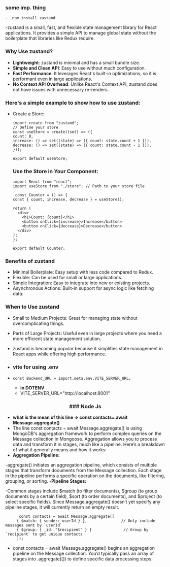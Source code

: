 ### some imp. thing 
```
-  npm install zustand
```
-zustand is a small, fast, and flexible state management library for React applications. It provides a simple API to manage global state without the boilerplate that libraries like Redux require.
### Why Use zustand?
- **Lightweight**: zustand is minimal and has a small bundle size.
- **Simple and Clean API**: Easy to use without much configuration.
- **Fast Performance**: It leverages React's built-in optimizations, so it is performant even in large applications.
- **No Context API Overhead**: Unlike React's Context API, zustand does not have issues with unnecessary re-renders.
### Here's a simple example to show how to use zustand:
- Create a Store:
  ```
  import create from "zustand";
  // Define your store
  const useStore = create((set) => ({
  count: 0,
  increase: () => set((state) => ({ count: state.count + 1 })),
  decrease: () => set((state) => ({ count: state.count - 1 })),
  }));

  export default useStore;
  ```
  ### Use the Store in Your Component:
  ```
  import React from "react";
  import useStore from "./store"; // Path to your store file

   const Counter = () => {
  const { count, increase, decrease } = useStore();

  return (
    <div>
      <h1>Count: {count}</h1>
      <button onClick={increase}>Increase</button>
      <button onClick={decrease}>Decrease</button>
    </div>
  );
  };

  export default Counter;
  ```
###  Benefits of zustand
- Minimal Boilerplate: Easy setup with less code compared to Redux.
- Flexible: Can be used for small or large applications.
- Simple Integration: Easy to integrate into new or existing projects.
 - Asynchronous Actions: Built-in support for async logic like fetching data.
### When to Use zustand
- Small to Medium Projects: Great for managing state without overcomplicating things.
- Parts of Large Projects: Useful even in large projects where you need a more efficient state management solution.
- zustand is becoming popular because it simplifies state management in React apps while offering high performance.

- ### vite for using .env
- ```
  const Backend_URL = import.meta.env.VITE_SERVER_URL;
  ```
  - **in DOTENV**
  - VITE_SERVER_URL="http://localhost:8001"


<center> <h3> ### Node Js</h3> </center>

- **what is the mean of this line =>   const contacts= await Message.aggregate()**
- The line const contacts = await Message.aggregate() is using MongoDB's aggregation framework to perform complex queries on the Message collection in Mongoose. Aggregation allows you to process data and transform it in stages, much like a pipeline. Here’s a breakdown of what it generally means and how it works:
- **Aggregation Pipeline:**

-aggregate() initiates an aggregation pipeline, which consists of multiple stages that transform documents from the Message collection.
Each stage in the pipeline performs a specific operation on the documents, like filtering, grouping, or sorting.
-**Pipeline Stages:**

-Common stages include $match (to filter documents), $group (to group documents by a certain field), $sort (to order documents), and $project (to select specific fields).
Since Message.aggregate() doesn’t yet specify any pipeline stages, it will currently return an empty result.
```
      const contacts = await Message.aggregate([
     { $match: { sender: userId } },               // Only include messages sent by `userId`
     { $group: { _id: "$recipient" } }              // Group by `recipient` to get unique contacts
     ]);
```
- const contacts = await Message.aggregate() begins an aggregation pipeline on the Message collection. You’d typically pass an array of stages into .aggregate([]) to define specific data processing steps.

